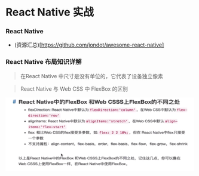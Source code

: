 # React Native 实战

### React Native

- (资源汇总)[https://github.com/jondot/awesome-react-native]

### React Native 布局知识详解

> 在React Native 中尺寸是没有单位的，它代表了设备独立像素

> React Native 与 Web CSS 中 FlexBox 的区别

![flex](../images/flex在react-native和web端的区别.png)
